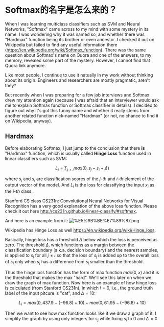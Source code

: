 
# Softmax的名字是怎么来的？

When I was learning multiclass classifiers such as SVM and Neural Networks, "Softmax" came across to my mind with some mystery in its name. I was wondering why it was named so, and whether there was "Hardmax" function being its brother or even ancestor. I checked it out on Wikipedia but failed to find any useful information there (https://en.wikipedia.org/wiki/Softmax_function). There was the same question about Softmax's name on Quora and one of the answers, to my memory, revealed some part of the mystery. However, I cannot find that Quora link anymore.

Like most people, I continue to use it natually in my work without thinking about its origin. Engineers and researchers are mostly pragmatic, aren't they?

But recently when I was preparing for a few job interviews and Softmax drew my attention again (because I was afraid that an interviewer would ask me to explain Softmax function or Softmax classifier in details). I decided to figure out why it's got this funny name and whether it really stems from another related function nick-named "Hardmax" (or not, no chance to find it on Wikipedia, anyway).

## Hardmax
Before elaborating Softmax, I just jump to the conclusion that there **is** "Hardmax" function, which is usually called **Hinge Loss** function used in linear classifiers such as SVM:

$$ L_{i}= \sum_{j≠i}max(0,s_{j} − s_{i} + Δ) $$ 

where $s_{j}$ and $s_{i}$ are classification scores of the _j-th_ and _i-th_ element of the output vector of the model. And $L_{i}$ is the loss for classifying the input $x_{i}$ as the _i-th_ class.

Stanford CS class CS231n: Convolutional Neural Networks for Visual Recognition has a very good explanation of the above loss function. Please check it out here http://cs231n.github.io/linear-classify/#softmax.

And here is an example from it: ![%E5%9B%BE%E7%89%87.png](attachment:%E5%9B%BE%E7%89%87.png)

Wikipedia has Hinge Loss as well https://en.wikipedia.org/wiki/Hinge_loss.

Basically, hinge loss has a threshold $\Delta$ below which the loss is perceived as zero. The threshold $\Delta$, which functions as a margin between the classification boundary (a.k.a. decision boundary) and the nearest samples, is applied to $s_{j}$ for all $j≠i$ so that the loss of $s_{j}$ is added up to the overall loss of $s_{i}$ only when $s_{j}$ has a difference from $s_{i}$ smaller than the threshold.

Thus the hinge loss function has the form of max function $max(0, x)$ and it is the threshold that makes the max "hard". We'll see this later on when we draw the graph of max function. Now here is an example of how hinge loss is calculated (from Stanford CS231n), in which $i=0$, i.e., the ground truth label of the input pitcure is "cat", and $\Delta = 10$:

$$ L_{i}=max(0,437.9-(-96.8)+10) + max(0,61.95−(-96.8)+10)$$

Then we want to see how max function looks like if we draw a graph of it. I simplify the graph by using only integers for $s_{j}$ while fixing $s_{i}$ to 0 and $\Delta = 0$.
